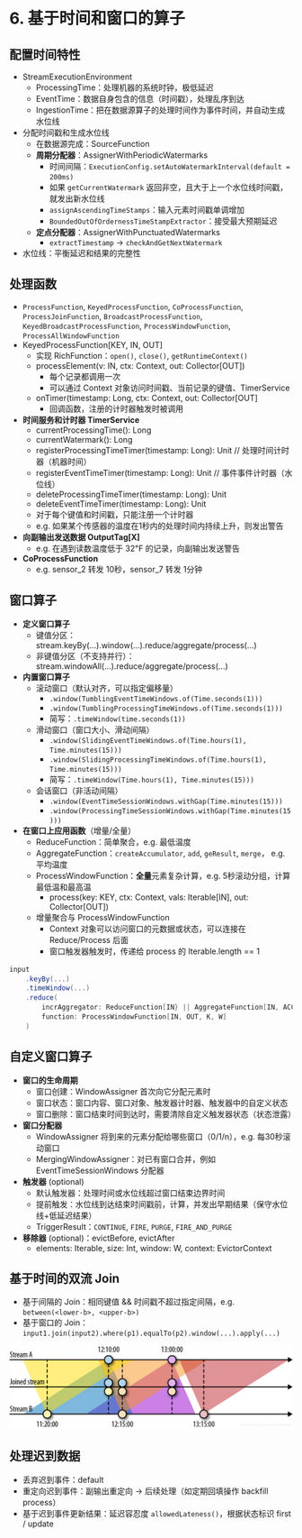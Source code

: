 # 6. 基于时间和窗口的算子

## 配置时间特性

* StreamExecutionEnvironment
  * ProcessingTime：处理机器的系统时钟，极低延迟
  * EventTime：数据自身包含的信息（时间戳），处理乱序到达
  * IngestionTime：把在数据源算子的处理时间作为事件时间，并自动生成水位线
* 分配时间戳和生成水位线
  * 在数据源完成：SourceFunction
  * **周期分配器**：AssignerWithPeriodicWatermarks
    * 时间间隔：`ExecutionConfig.setAutoWatermarkInterval(default = 200ms)`
    * 如果 `getCurrentWatermark` 返回非空，且大于上一个水位线时间戳，就发出新水位线
    * `assignAscendingTimeStamps`：输入元素时间戳单调增加
    * `BoundedOutOfOrdernessTimeStampExtractor`：接受最大预期延迟
  * **定点分配器**：AssignerWithPunctuatedWatermarks
    * `extractTimestamp` -> `checkAndGetNextWatermark`
* 水位线：平衡延迟和结果的完整性

## 处理函数

* `ProcessFunction`, `KeyedProcessFunction`, `CoProcessFunction`, `ProcessJoinFunction`, `BroadcastProcessFunction`, `KeyedBroadcastProcessFunction`, `ProcessWindowFunction`, `ProcessAllWindowFunction`
* KeyedProcessFunction\[KEY, IN, OUT]
  * 实现 RichFunction：`open()`, `close()`, `getRuntimeContext()`
  * processElement(v: IN, ctx: Context, out: Collector\[OUT])
    * 每个记录都调用一次
    * 可以通过 Context 对象访问时间戳、当前记录的键值、TimerService
  * onTimer(timestamp: Long, ctx: Context, out: Collector\[OUT]
    * 回调函数，注册的计时器触发时被调用
* **时间服务和计时器 TimerService**
  * currentProcessingTime(): Long
  * currentWatermark(): Long
  * registerProcessingTimeTimer(timestamp: Long): Unit  // 处理时间计时器（机器时间）
  * registerEventTimeTimer(timestamp: Long): Unit            // 事件事件计时器（水位线）
  * deleteProcessingTimeTimer(timestamp: Long): Unit
  * deleteEventTimeTimer(timestamp: Long): Unit
  * 对于每个键值和时间戳，只能注册一个计时器
  * e.g. 如果某个传感器的温度在1秒内的处理时间内持续上升，则发出警告
* **向副输出发送数据 OutputTag\[X]**
  * e.g. 在遇到读数温度低于 32℉ 的记录，向副输出发送警告
* **CoProcessFunction**
  * e.g. sensor\_2 转发 10秒，sensor\_7 转发 1分钟

## 窗口算子

* **定义窗口算子**
  * 键值分区：stream.keyBy(...).window(...).reduce/aggregate/process(...)
  * 非键值分区（不支持并行）：stream.windowAll(...).reduce/aggregate/process(...)
* **内置窗口算子**
  * 滚动窗口（默认对齐，可以指定偏移量）
    * `.window(TumblingEventTimeWindows.of(Time.seconds(1)))`
    * `.window(TumblingProcessingTimeWindows.of(Time.seconds(1)))`
    * 简写：`.timeWindow(time.seconds(1))`
  * 滑动窗口（窗口大小、滑动间隔）
    * `.window(SlidingEventTimeWindows.of(Time.hours(1), Time.minutes(15)))`
    * `.window(SlidingProcessingTimeWindows.of(Time.hours(1), Time.minutes(15)))`
    * 简写：`.timeWindow(Time.hours(1), Time.minutes(15)))`
  * 会话窗口（非活动间隔）
    * `.window(EventTimeSessionWindows.withGap(Time.minutes(15)))`
    * `.window(ProcessingTimeSessionWindows.withGap(Time.minutes(15)))`
* **在窗口上应用函数**（增量/全量）
  * ReduceFunction：简单聚合，e.g. 最低温度
  * AggregateFunction：`createAccumulator`, `add`, `geResult`, `merge`， e.g. 平均温度
  * ProcessWindowFunction：**全量**元素复杂计算，e.g. 5秒滚动分组，计算最低温和最高温
    * process(key: KEY, ctx: Context, vals: Iterable\[IN], out: Collector\[OUT])
  * 增量聚合与 ProcessWindowFunction
    * Context 对象可以访问窗口的元数据或状态，可以连接在 Reduce/Process 后面
    * 窗口触发器触发时，传递给 process 的 Iterable.length == 1

```scala
input
    .keyBy(...)
    .timeWindow(...)
    .reduce(
        incrAggregator: ReduceFunction[IN} || AggregateFunction[IN, ACC, V],
        function: ProcessWindowFunction[IN, OUT, K, W]
    )
```

## 自定义窗口算子

* **窗口的生命周期**
  * 窗口创建：WindowAssigner 首次向它分配元素时
  * 窗口状态：窗口内容、窗口对象、触发器计时器、触发器中的自定义状态
  * 窗口删除：窗口结束时间到达时，需要清除自定义触发器状态（状态泄露）
* **窗口分配器**
  * WindowAssigner 将到来的元素分配给哪些窗口（0/1/n），e.g. 每30秒滚动窗口
  * MergingWindowAssigner：对已有窗口合并，例如 EventTimeSessionWindows 分配器
* **触发器** (optional)
  * 默认触发器：处理时间或水位线超过窗口结束边界时间
  * 提前触发：水位线到达结束时间戳前，计算，并发出早期结果（保守水位线+低延迟结果）
  * TriggerResult：`CONTINUE`, `FIRE`, `PURGE`, `FIRE_AND_PURGE`
* **移除器** (optional)：evictBefore, evictAfter
  * elements: Iterable, size: Int, window: W, context: EvictorContext

## 基于时间的双流 Join

* 基于间隔的 Join：相同键值 && 时间戳不超过指定间隔，e.g. `between(<lower-b>, <upper-b>)`
* 基于窗口的 Join：`input1.join(input2).where(p1).equalTo(p2).window(...).apply(...)`

![](<.gitbook/assets/image (3).png>)

## 处理迟到数据

* 丢弃迟到事件：default
* 重定向迟到事件：副输出重定向 -> 后续处理（如定期回填操作 backfill process）
* 基于迟到事件更新结果：延迟容忍度 `allowedLateness()`，根据状态标识 first / update
